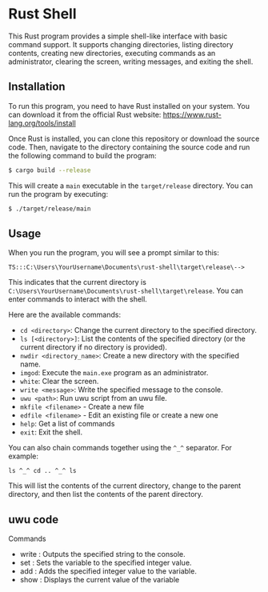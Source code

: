 # Rust Shell

This Rust program provides a simple shell-like interface with basic command support. It supports changing directories, listing directory contents, creating new directories, executing commands as an administrator, clearing the screen, writing messages, and exiting the shell.

## Installation

To run this program, you need to have Rust installed on your system. You can download it from the official Rust website: https://www.rust-lang.org/tools/install

Once Rust is installed, you can clone this repository or download the source code. Then, navigate to the directory containing the source code and run the following command to build the program:

```sh
$ cargo build --release
```

This will create a `main` executable in the `target/release` directory. You can run the program by executing:

```sh
$ ./target/release/main
```

## Usage

When you run the program, you will see a prompt similar to this:

```
TS:::C:\Users\YourUsername\Documents\rust-shell\target\release\-->
```

This indicates that the current directory is `C:\Users\YourUsername\Documents\rust-shell\target\release`. You can enter commands to interact with the shell.

Here are the available commands:

- `cd <directory>`: Change the current directory to the specified directory.
- `ls [<directory>]`: List the contents of the specified directory (or the current directory if no directory is provided).
- `nwdir <directory_name>`: Create a new directory with the specified name.
- `imgod`: Execute the `main.exe` program as an administrator.
- `white`: Clear the screen.
- `write <message>`: Write the specified message to the console.
- `uwu <path>`: Run uwu script from an uwu file.
- `mkfile <filename>`  - Create a new file
- `edfile <filename>`  - Edit an existing file or create a new one
- `help`: Get a list of commands
- `exit`: Exit the shell.

You can also chain commands together using the `^_^` separator. For example:

```
ls ^_^ cd .. ^_^ ls
```

This will list the contents of the current directory, change to the parent directory, and then list the contents of the parent directory.

## uwu code
Commands

- write <string>: Outputs the specified string to the console.
- set <variable> <value>: Sets the variable to the specified integer value.
- add <variable> <value>: Adds the specified integer value to the variable.
- show <variable>: Displays the current value of the variable